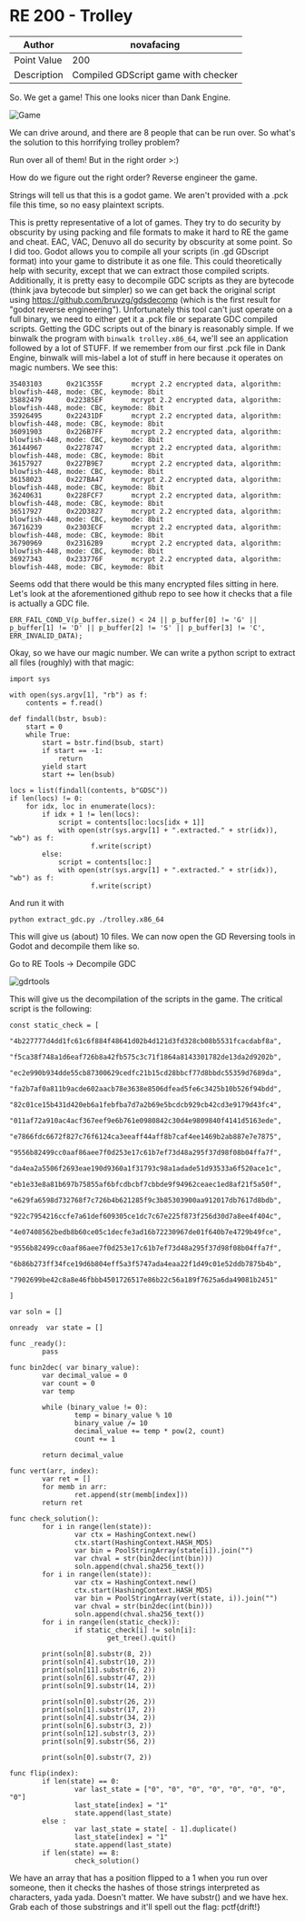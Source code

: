 # RE 200 - Trolley

| Author | novafacing |
| --- | --- |
| Point Value | 200 |
| Description | Compiled GDScript game with checker |

So. We get a game! This one looks nicer than Dank Engine.

![Game](images/game.png)

We can drive around, and there are 8 people that can be run over. So what's the solution to this horrifying trolley problem?

Run over all of them! But in the right order >:)

How do we figure out the right order? Reverse engineer the game. 

Strings will tell us that this is a godot game. We aren't provided with a .pck file this time, so no easy plaintext scripts.

This is pretty representative of a lot of games. They try to do security by obscurity by using packing and file formats to make it hard to RE the game and cheat. EAC, VAC, Denuvo all do security by obscurity at some point. So I did too. Godot allows you to compile all your scripts (in .gd GDscript format) into your game to distribute it as one file. This could theoretically help with security, except that we can extract those compiled scripts. Additionally, it is pretty easy to decompile GDC scripts as they are bytecode (think java bytecode but simpler) so we can get back the original script using https://github.com/bruvzg/gdsdecomp (which is the first result for "godot reverse engineering"). Unfortunately this tool can't just operate on a full binary, we need to either get it a .pck file or separate GDC compiled scripts. Getting the GDC scripts out of the binary is reasonably simple. If we binwalk the program with `binwalk trolley.x86_64`, we'll see an application followed by a lot of STUFF. If we remember from our first .pck file in Dank Engine, binwalk will mis-label a lot of stuff in here because it operates on magic numbers. We see this:

```
35403103      0x21C355F       mcrypt 2.2 encrypted data, algorithm: blowfish-448, mode: CBC, keymode: 8bit
35882479      0x22385EF       mcrypt 2.2 encrypted data, algorithm: blowfish-448, mode: CBC, keymode: 8bit
35926495      0x22431DF       mcrypt 2.2 encrypted data, algorithm: blowfish-448, mode: CBC, keymode: 8bit
36091903      0x226B7FF       mcrypt 2.2 encrypted data, algorithm: blowfish-448, mode: CBC, keymode: 8bit
36144967      0x2278747       mcrypt 2.2 encrypted data, algorithm: blowfish-448, mode: CBC, keymode: 8bit
36157927      0x227B9E7       mcrypt 2.2 encrypted data, algorithm: blowfish-448, mode: CBC, keymode: 8bit
36158023      0x227BA47       mcrypt 2.2 encrypted data, algorithm: blowfish-448, mode: CBC, keymode: 8bit
36240631      0x228FCF7       mcrypt 2.2 encrypted data, algorithm: blowfish-448, mode: CBC, keymode: 8bit
36517927      0x22D3827       mcrypt 2.2 encrypted data, algorithm: blowfish-448, mode: CBC, keymode: 8bit
36716239      0x2303ECF       mcrypt 2.2 encrypted data, algorithm: blowfish-448, mode: CBC, keymode: 8bit
36790969      0x23162B9       mcrypt 2.2 encrypted data, algorithm: blowfish-448, mode: CBC, keymode: 8bit
36927343      0x233776F       mcrypt 2.2 encrypted data, algorithm: blowfish-448, mode: CBC, keymode: 8bit
```
Seems odd that there would be this many encrypted files sitting in here. Let's look at the aforementioned github repo to see how it checks that a file is actually a GDC file.

```
ERR_FAIL_COND_V(p_buffer.size() < 24 || p_buffer[0] != 'G' || p_buffer[1] != 'D' || p_buffer[2] != 'S' || p_buffer[3] != 'C', ERR_INVALID_DATA);
```

Okay, so we have our magic number. We can write a python script to extract all files (roughly) with that magic:

```
import sys

with open(sys.argv[1], "rb") as f:
    contents = f.read()

def findall(bstr, bsub):
    start = 0
    while True:
        start = bstr.find(bsub, start)
        if start == -1:
            return
        yield start
        start += len(bsub)

locs = list(findall(contents, b"GDSC"))
if len(locs) != 0:
    for idx, loc in enumerate(locs):
        if idx + 1 != len(locs):
            script = contents[loc:locs[idx + 1]]
            with open(str(sys.argv[1] + ".extracted." + str(idx)), "wb") as f:
                    f.write(script)
        else:
            script = contents[loc:]
            with open(str(sys.argv[1] + ".extracted." + str(idx)), "wb") as f:
                    f.write(script)
```

And run it with 

`python extract_gdc.py ./trolley.x86_64`

This will give us (about) 10 files. We can now open the GD Reversing tools in Godot and decompile them like so.

Go to RE Tools -> Decompile GDC

![gdrtools](images/gdrtools.png)

This will give us the decompilation of the scripts in the game. The critical script is the following:
```
const static_check = [
        "4b227777d4dd1fc61c6f884f48641d02b4d121d3fd328cb08b5531fcacdabf8a",
        "f5ca38f748a1d6eaf726b8a42fb575c3c71f1864a8143301782de13da2d9202b",
        "ec2e990b934dde55cb87300629cedfc21b15cd28bbcf77d8bbdc55359d7689da",
        "fa2b7af0a811b9acde602aacb78e3638e8506dfead5fe6c3425b10b526f94bdd",
        "82c01ce15b431d420eb6a1febfba7d7a2b69e5bcdcb929cb42cd3e9179d43fc4",
        "011af72a910ac4acf367eef9e6b761e0980842c30d4e9809840f4141d5163ede",
        "e7866fdc6672f827c76f6124ca3eeaff44aff8b7caf4ee1469b2ab887e7e7875",
        "9556b82499cc0aaf86aee7f0d253e17c61b7ef73d48a295f37d98f08b04ffa7f",
        "da4ea2a5506f2693eae190d9360a1f31793c98a1adade51d93533a6f520ace1c",
        "eb1e33e8a81b697b75855af6bfcdbcbf7cbbde9f94962ceaec1ed8af21f5a50f",
        "e629fa6598d732768f7c726b4b621285f9c3b85303900aa912017db7617d8bdb",
        "922c7954216ccfe7a61def609305ce1dc7c67e225f873f256d30d7a8ee4f404c",
        "4e07408562bedb8b60ce05c1decfe3ad16b72230967de01f640b7e4729b49fce",
        "9556b82499cc0aaf86aee7f0d253e17c61b7ef73d48a295f37d98f08b04ffa7f",
        "6b86b273ff34fce19d6b804eff5a3f5747ada4eaa22f1d49c01e52ddb7875b4b",
        "7902699be42c8a8e46fbbb4501726517e86b22c56a189f7625a6da49081b2451"

]

var soln = []

onready  var state = []

func _ready():
        pass

func bin2dec( var binary_value):
        var decimal_value = 0
        var count = 0
        var temp

        while (binary_value != 0):
                temp = binary_value % 10
                binary_value /= 10
                decimal_value += temp * pow(2, count)
                count += 1

        return decimal_value

func vert(arr, index):
        var ret = []
        for memb in arr:
                ret.append(str(memb[index]))
        return ret

func check_solution():
        for i in range(len(state)):
                var ctx = HashingContext.new()
                ctx.start(HashingContext.HASH_MD5)
                var bin = PoolStringArray(state[i]).join("")
                var chval = str(bin2dec(int(bin)))
                soln.append(chval.sha256_text())
        for i in range(len(state)):
                var ctx = HashingContext.new()
                ctx.start(HashingContext.HASH_MD5)
                var bin = PoolStringArray(vert(state, i)).join("")
                var chval = str(bin2dec(int(bin)))
                soln.append(chval.sha256_text())
        for i in range(len(static_check)):
                if static_check[i] != soln[i]:
                        get_tree().quit()

        print(soln[8].substr(8, 2))
        print(soln[4].substr(10, 2))
        print(soln[11].substr(6, 2))
        print(soln[6].substr(47, 2))
        print(soln[9].substr(14, 2))

        print(soln[0].substr(26, 2))
        print(soln[1].substr(17, 2))
        print(soln[4].substr(34, 2))
        print(soln[6].substr(3, 2))
        print(soln[12].substr(3, 2))
        print(soln[9].substr(56, 2))

        print(soln[0].substr(7, 2))

func flip(index):
        if len(state) == 0:
                var last_state = ["0", "0", "0", "0", "0", "0", "0", "0"]
                last_state[index] = "1"
                state.append(last_state)
        else :
                var last_state = state[ - 1].duplicate()
                last_state[index] = "1"
                state.append(last_state)
        if len(state) == 8:
                check_solution()
```

We have an array that has a position flipped to a 1 when you run over someone, then it checks the hashes of those strings interpreted as characters, yada yada. Doesn't matter. We have substr() and we have hex. Grab each of those substrings and it'll spell out the flag: pctf{drift!}
